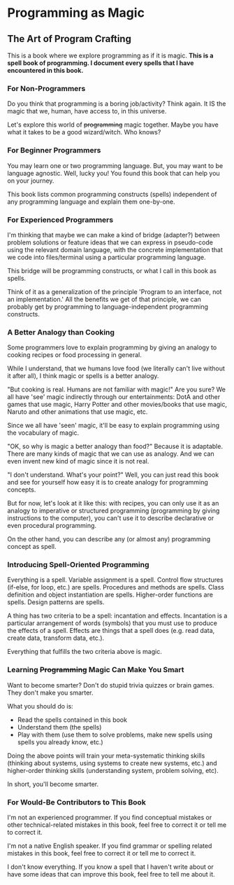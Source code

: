 # Programming as Magic
## The Art of Program Crafting
This is a book where we explore programming as if it is magic.
**This is a spell book of programming. I document every spells that I have encountered in this book.**

### For Non-Programmers
Do you think that programming is a boring job/activity? Think again. It IS the magic that we, human, have access to, in this universe. 

Let's explore this world of ~~programming~~ magic together. Maybe you have what it takes to be a good wizard/witch. Who knows?

### For Beginner Programmers
You may learn one or two programming language. But, you may want to be language agnostic. Well, lucky you! You found this book that can help you on your journey.

This book lists common programming constructs (spells) independent of any programming language and explain them one-by-one.

### For Experienced Programmers
I'm thinking that maybe we can make a kind of bridge (adapter?) between problem solutions or feature ideas that we can express in pseudo-code using the relevant domain language, with the concrete implementation that we code into files/terminal using a particular programming language.

This bridge will be programming constructs, or what I call in this book as spells.

Think of it as a generalization of the principle 'Program to an interface, not an implementation.' All the benefits we get of that principle, we can probably get by programming to language-independent programming constructs.

### A Better Analogy than Cooking
Some programmers love to explain programming by giving an analogy to cooking recipes or food processing in general.

While I understand, that we humans love food (we literally can't live without it after all), I think magic or spells is a better analogy.

"But cooking is real. Humans are not familiar with magic!"
Are you sure?
We all have 'see' magic indirectly through our entertainments: DotA and other games that use magic, Harry Potter and other movies/books that use magic, Naruto and other animations that use magic, etc.

Since we all have 'seen' magic, it'll be easy to explain programming using the vocabulary of magic.

"OK, so why is magic a better analogy than food?"
Because it is adaptable. There are many kinds of magic that we can use as analogy. And we can even invent new kind of magic since it is not real.

"I don't understand. What's your point?"
Well, you can just read this book and see for yourself how easy it is to create analogy for programming concepts. 

But for now, let's look at it like this: with recipes, you can only use it as an analogy to imperative or structured programming (programming by giving instructions to the computer), you can't use it to describe declarative or even procedural programming.

On the other hand, you can describe any (or almost any) programming concept as spell.

### Introducing Spell-Oriented Programming
Everything is a spell. Variable assignment is a spell. Control flow structures (if-else, for loop, etc.) are spells. Procedures and methods are spells. Class definition and object instantiation are spells. Higher-order functions are spells. Design patterns are spells.

A thing has two criteria to be a spell: incantation and effects. Incantation is a particular arrangement of words (symbols) that you must use to produce the effects of a spell. Effects are things that a spell does (e.g. read data, create data, transform data, etc.).

Everything that fulfills the two criteria above is magic.

### Learning ~~Programming~~ Magic Can Make You Smart
Want to become smarter? Don't do stupid trivia quizzes or brain games. They don't make you smarter.

What you should do is:

- Read the spells contained in this book
- Understand them (the spells)
- Play with them (use them to solve problems, make new spells using spells you already know, etc.)

Doing the above points will train your meta-systematic thinking skills (thinking about systems, using systems to create new systems, etc.) and higher-order thinking skills (understanding system, problem solving, etc).

In short, you'll become smarter.

### For Would-Be Contributors to This Book
I'm not an experienced programmer. If you find conceptual mistakes or other technical-related mistakes in this book, feel free to correct it or tell me to correct it.

I'm not a native English speaker. If you find grammar or spelling related mistakes in this book, feel free to correct it or tell me to correct it.

I don't know everything. If you know a spell that I haven't write about or have some ideas that can improve this book, feel free to tell me about it.